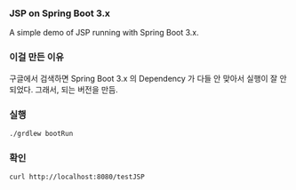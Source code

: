 ### JSP on Spring Boot 3.x

A simple demo of JSP running with Spring Boot 3.x.
 
### 이걸 만든 이유

구글에서 검색하면 Spring Boot 3.x 의 Dependency 가 다들 안 맞아서 실행이 잘 안되었다.
그래서, 되는 버전을 만듬.

### 실행
```bash
./grdlew bootRun
```

### 확인
```bash
curl http://localhost:8080/testJSP
```


